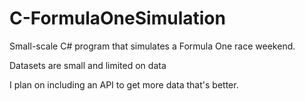 # C-FormulaOneSimulation
Small-scale C# program that simulates a Formula One race weekend.

Datasets are small and limited on data

I plan on including an API to get more data that's better.
